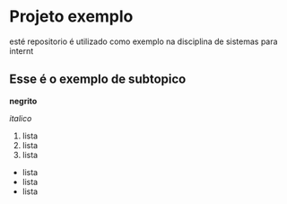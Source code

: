 # Projeto exemplo

esté repositorio é utilizado como exemplo na disciplina de sistemas para internt

## Esse é o exemplo de subtopico

**negrito**

*italico*
1. lista
2. lista
3. lista 

- lista
- lista
- lista
